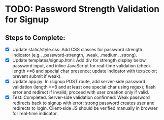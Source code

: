 # TODO: Password Strength Validation for Signup

## Steps to Complete:

- [x] Update static/style.css: Add CSS classes for password strength indicator (e.g., .password-strength, .weak, .medium, .strong).
- [x] Update templates/signup.html: Add div for strength display below password input, and inline JavaScript for real-time validation (check length >=8 and special char presence; update indicator with text/color; prevent submit if weak).
- [x] Update app.py: In /signup POST route, add server-side password validation (length >=8 and at least one special char using regex); flash error and redirect if invalid; proceed with user creation only if valid.
- [x] Test: Completed. Server-side validation confirmed: Weak password redirects back to signup with error; strong password creates user and redirects to login. Client-side JS should be verified manually in browser for real-time indicator.
